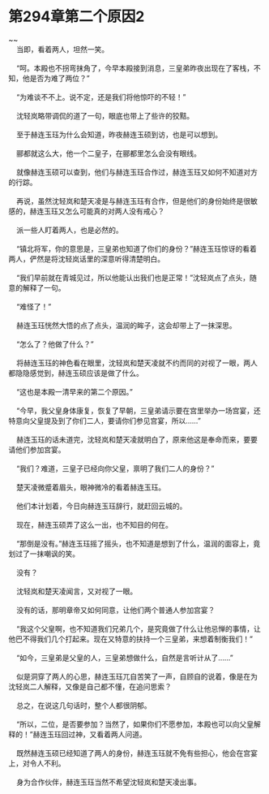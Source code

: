 # 第294章第二个原因2
~~<br>&nbsp;&nbsp;&nbsp;&nbsp;当即，看着两人，坦然一笑。<br><br>&nbsp;&nbsp;&nbsp;&nbsp;“呵。本殿也不拐弯抹角了，今早本殿接到消息，三皇弟昨夜出现在了客栈，不知，他是否为难了两位？”<br><br>&nbsp;&nbsp;&nbsp;&nbsp;“为难谈不不上。说不定，还是我们将他惊吓的不轻！”<br><br>&nbsp;&nbsp;&nbsp;&nbsp;沈轻岚略带调侃的道了一句，眼底也带上了些许的狡黠。<br><br>&nbsp;&nbsp;&nbsp;&nbsp;至于赫连玉珏为什么会知道，昨夜赫连玉硕到访，也是可以想到。<br><br>&nbsp;&nbsp;&nbsp;&nbsp;郦都就这么大，他一个二皇子，在郦都里怎么会没有眼线。<br><br>&nbsp;&nbsp;&nbsp;&nbsp;就像赫连玉硕可以查到，他们与赫连玉珏合作过，赫连玉珏又如何不知道对方的行踪。<br><br>&nbsp;&nbsp;&nbsp;&nbsp;再说，虽然沈轻岚和楚天凌是与赫连玉珏有合作，但是他们的身份始终是很敏感的，赫连玉珏又怎么可能真的对两人没有戒心？<br><br>&nbsp;&nbsp;&nbsp;&nbsp;派一些人盯着两人，也是必然的。<br><br>&nbsp;&nbsp;&nbsp;&nbsp;“镇北将军，你的意思是，三皇弟也知道了你们的身份？”赫连玉珏惊讶的看着两人，俨然是将沈轻岚话里的深意听得清楚明白。<br><br>&nbsp;&nbsp;&nbsp;&nbsp;“我们早前就在青城见过，所以他能认出我们也是正常！”沈轻岚点了点头，随意的解释了一句。<br><br>&nbsp;&nbsp;&nbsp;&nbsp;“难怪了！”<br><br>&nbsp;&nbsp;&nbsp;&nbsp;赫连玉珏恍然大悟的点了点头，温润的眸子，这会却带上了一抹深思。<br><br>&nbsp;&nbsp;&nbsp;&nbsp;“怎么了？他做了什么？”<br><br>&nbsp;&nbsp;&nbsp;&nbsp;将赫连玉珏的神色看在眼里，沈轻岚和楚天凌就不约而同的对视了一眼，两人都隐隐感觉到，赫连玉硕应该是做了什么。<br><br>&nbsp;&nbsp;&nbsp;&nbsp;“这也是本殿一清早来的第二个原因。”<br><br>&nbsp;&nbsp;&nbsp;&nbsp;“今早，我父皇身体康复，恢复了早朝，三皇弟请示要在宫里举办一场宫宴，还特意向父皇提及到了你们二人，要请你们参见宫宴，所以……”<br><br>&nbsp;&nbsp;&nbsp;&nbsp;赫连玉珏的话未道完，沈轻岚和楚天凌就明白了，原来他这是奉命而来，要要请他们参加宫宴。<br><br>&nbsp;&nbsp;&nbsp;&nbsp;“我们？难道，三皇子已经向你父皇，禀明了我们二人的身份？”<br><br>&nbsp;&nbsp;&nbsp;&nbsp;楚天凌微蹙着眉头，眼神微冷的看着赫连玉珏。<br><br>&nbsp;&nbsp;&nbsp;&nbsp;他们本计划着，今日向赫连玉珏辞行，就赶回云城的。<br><br>&nbsp;&nbsp;&nbsp;&nbsp;现在，赫连玉硕弄了这么一出，也不知目的何在。<br><br>&nbsp;&nbsp;&nbsp;&nbsp;“那倒是没有。”赫连玉珏摇了摇头，也不知道是想到了什么，温润的面容上，竟划过了一抹嘲讽的笑。<br><br>&nbsp;&nbsp;&nbsp;&nbsp;没有？<br><br>&nbsp;&nbsp;&nbsp;&nbsp;沈轻岚和楚天凌闻言，又对视了一眼。<br><br>&nbsp;&nbsp;&nbsp;&nbsp;没有的话，那明章帝又如何同意，让他们两个普通人参加宫宴？<br><br>&nbsp;&nbsp;&nbsp;&nbsp;“我这个父皇啊，也不知道我们兄弟几个，是究竟做了什么让他忌惮的事情，让他巴不得我们几个打起来。现在又特意的扶持一个三皇弟，来想着制衡我们！”<br><br>&nbsp;&nbsp;&nbsp;&nbsp;“如今，三皇弟是父皇的人，三皇弟想做什么，自然是言听计从了……”<br><br>&nbsp;&nbsp;&nbsp;&nbsp;似是洞穿了两人的心思，赫连玉珏兀自苦笑了一声，自顾自的说着，像是在为沈轻岚二人解释，又像是自己都不懂，在追问思索？<br><br>&nbsp;&nbsp;&nbsp;&nbsp;总之，在说这几句话时，整个人都很阴郁。<br><br>&nbsp;&nbsp;&nbsp;&nbsp;“所以，二位，是否要参加？当然了，如果你们不愿参加，本殿也可以向父皇解释的！”赫连玉珏回过神，又看着两人问道。<br><br>&nbsp;&nbsp;&nbsp;&nbsp;既然赫连玉硕已经知道了两人的身份，赫连玉珏就不免有些担心，他会在宫宴上，对令人不利。<br><br>&nbsp;&nbsp;&nbsp;&nbsp;身为合作伙伴，赫连玉珏当然不希望沈轻岚和楚天凌出事。<br><br>
                    

<script>_fwqdsqadxfw()</script>
<div><script>_dfwf1dw();</script></div>
<div><script>_dfwf1agdw();</script></div>
                